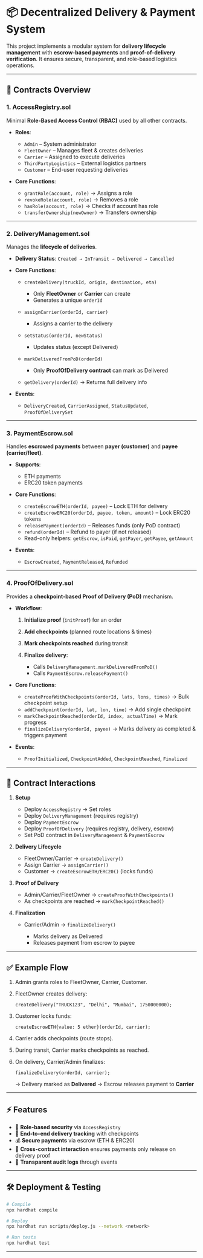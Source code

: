 # 📦 Decentralized Delivery & Payment System

This project implements a modular system for **delivery lifecycle management** with **escrow-based payments** and **proof-of-delivery verification**.
It ensures secure, transparent, and role-based logistics operations.

---

## 🔹 Contracts Overview

### 1. **AccessRegistry.sol**

Minimal **Role-Based Access Control (RBAC)** used by all other contracts.

* **Roles**:

  * `Admin` – System administrator
  * `FleetOwner` – Manages fleet & creates deliveries
  * `Carrier` – Assigned to execute deliveries
  * `ThirdPartyLogistics` – External logistics partners
  * `Customer` – End-user requesting deliveries

* **Core Functions**:

  * `grantRole(account, role)` → Assigns a role
  * `revokeRole(account, role)` → Removes a role
  * `hasRole(account, role)` → Checks if account has role
  * `transferOwnership(newOwner)` → Transfers ownership

---

### 2. **DeliveryManagement.sol**

Manages the **lifecycle of deliveries**.

* **Delivery Status**: `Created → InTransit → Delivered → Cancelled`

* **Core Functions**:

  * `createDelivery(truckId, origin, destination, eta)`

    * Only **FleetOwner** or **Carrier** can create
    * Generates a unique `orderId`
  * `assignCarrier(orderId, carrier)`

    * Assigns a carrier to the delivery
  * `setStatus(orderId, newStatus)`

    * Updates status (except Delivered)
  * `markDeliveredFromPoD(orderId)`

    * Only **ProofOfDelivery contract** can mark as Delivered
  * `getDelivery(orderId)` → Returns full delivery info

* **Events**:

  * `DeliveryCreated`, `CarrierAssigned`, `StatusUpdated`, `ProofOfDeliverySet`

---

### 3. **PaymentEscrow\.sol**

Handles **escrowed payments** between **payer (customer)** and **payee (carrier/fleet)**.

* **Supports**:

  * ETH payments
  * ERC20 token payments

* **Core Functions**:

  * `createEscrowETH(orderId, payee)` – Lock ETH for delivery
  * `createEscrowERC20(orderId, payee, token, amount)` – Lock ERC20 tokens
  * `releasePayment(orderId)` – Releases funds (only PoD contract)
  * `refund(orderId)` – Refund to payer (if not released)
  * Read-only helpers: `getEscrow`, `isPaid`, `getPayer`, `getPayee`, `getAmount`

* **Events**:

  * `EscrowCreated`, `PaymentReleased`, `Refunded`

---

### 4. **ProofOfDelivery.sol**

Provides a **checkpoint-based Proof of Delivery (PoD)** mechanism.

* **Workflow**:

  1. **Initialize proof** (`initProof`) for an order
  2. **Add checkpoints** (planned route locations & times)
  3. **Mark checkpoints reached** during transit
  4. **Finalize delivery**:

     * Calls `DeliveryManagement.markDeliveredFromPoD()`
     * Calls `PaymentEscrow.releasePayment()`

* **Core Functions**:

  * `createProofWithCheckpoints(orderId, lats, lons, times)` → Bulk checkpoint setup
  * `addCheckpoint(orderId, lat, lon, time)` → Add single checkpoint
  * `markCheckpointReached(orderId, index, actualTime)` → Mark progress
  * `finalizeDelivery(orderId, payee)` → Marks delivery as completed & triggers payment

* **Events**:

  * `ProofInitialized`, `CheckpointAdded`, `CheckpointReached`, `Finalized`

---

## 🔄 Contract Interactions

1. **Setup**

   * Deploy `AccessRegistry` → Set roles
   * Deploy `DeliveryManagement` (requires registry)
   * Deploy `PaymentEscrow`
   * Deploy `ProofOfDelivery` (requires registry, delivery, escrow)
   * Set PoD contract in `DeliveryManagement` & `PaymentEscrow`

2. **Delivery Lifecycle**

   * FleetOwner/Carrier → `createDelivery()`
   * Assign Carrier → `assignCarrier()`
   * Customer → `createEscrowETH/ERC20()` (locks funds)

3. **Proof of Delivery**

   * Admin/Carrier/FleetOwner → `createProofWithCheckpoints()`
   * As checkpoints are reached → `markCheckpointReached()`

4. **Finalization**

   * Carrier/Admin → `finalizeDelivery()`

     * Marks delivery as Delivered
     * Releases payment from escrow to payee

---

## ✅ Example Flow

1. Admin grants roles to FleetOwner, Carrier, Customer.
2. FleetOwner creates delivery:

   ```solidity
   createDelivery("TRUCK123", "Delhi", "Mumbai", 1750000000);
   ```
3. Customer locks funds:

   ```solidity
   createEscrowETH{value: 5 ether}(orderId, carrier);
   ```
4. Carrier adds checkpoints (route stops).
5. During transit, Carrier marks checkpoints as reached.
6. On delivery, Carrier/Admin finalizes:

   ```solidity
   finalizeDelivery(orderId, carrier);
   ```

   → Delivery marked as **Delivered**
   → Escrow releases payment to **Carrier**

---

## ⚡ Features

* 🔐 **Role-based security** via `AccessRegistry`
* 🚚 **End-to-end delivery tracking** with checkpoints
* 💰 **Secure payments** via escrow (ETH & ERC20)
* 🔗 **Cross-contract interaction** ensures payments only release on delivery proof
* 📜 **Transparent audit logs** through events

---

## 🛠 Deployment & Testing

```bash
# Compile
npx hardhat compile

# Deploy
npx hardhat run scripts/deploy.js --network <network>

# Run tests
npx hardhat test
```

---
